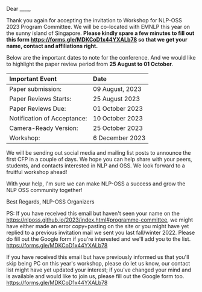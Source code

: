 
Dear ____,

Thank you again for accepting the invitation to Workshop for NLP-OSS 2023 Program Committee. We will be co-located with EMNLP this year on the sunny island of Singapore. 
**Please kindly spare a few minutes to fill out this form https://forms.gle/MDKCoD1x44YXALb78 so that we get your name, contact and affiliations right.**

Below are the important dates to note for the conference. 
And we would like to highlight the paper review period from **25 August to 01 October**.

| Important Event | Date | 
|:-|:-|
| Paper submission: | 09 August, 2023  | 
| Paper Reviews Starts:  | 25 August 2023  | 
| Paper Reviews Due:  | 01 October 2023  | 
| Notification of Acceptance:  | 10 October 2023  | 
| Camera-Ready Version:  | 25 October 2023 | 
| Workshop: | 6 December 2023  | 

We will be sending out social media and mailing list posts to announce the first CFP in a couple of days. We hope you can help share with your peers, students, and contacts interested in NLP and OSS. We look forward to a fruitful workshop ahead!

With your help, I'm sure we can make NLP-OSS a success and grow the NLP OSS community together!

Best Regards,
NLP-OSS Organizers

PS: If you have received this email but haven't seen your name on the https://nlposs.github.io/2023/index.html#programme-committee, we might have either made an error copy+pasting on the site or you might have yet replied to a previous invitation mail we sent you last fall/winter 2022. Please do fill out the Google form if you're interested and we'll add you to the list. https://forms.gle/MDKCoD1x44YXALb78

If you have received this email but have previously informed us that you'll skip being PC on this year's workshop, please do let us know, our contact list might have yet updated your interest; if you've changed your mind and is available and would like to join us, please fill out the Google form too. https://forms.gle/MDKCoD1x44YXALb78
